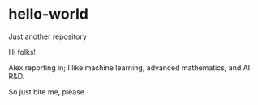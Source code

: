 hello-world
===========

Just another repository

Hi folks!

Alex reporting in; I like machine learning, advanced mathematics, and AI R&D.

So just bite me, please.
